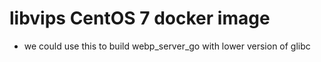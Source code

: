 # libvips CentOS 7 docker image
* we could use this to build webp_server_go with lower version of glibc
